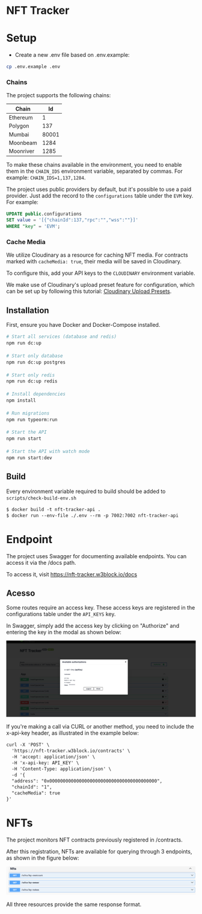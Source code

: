 # NFT Tracker


# Setup

- Create a new .env file based on .env.example:

```bash
cp .env.example .env
```

### Chains

The project supports the following chains:

| Chain     | Id    |
|-----------|-------|
| Ethereum  | 1     |
| Polygon   | 137   |
| Mumbai    | 80001 |
| Moonbeam  | 1284  |
| Moonriver | 1285  |

To make these chains available in the environment, you need to enable them in the `CHAIN_IDS` environment variable, separated by commas. For example: `CHAIN_IDS=1,137,1284`.

The project uses public providers by default, but it's possible to use a paid provider. Just add the record to the `configurations` table under the `EVM` key. For example:

```sql
UPDATE public.configurations
SET value = '[{"chainId":137,"rpc":"","wss":""}]'
WHERE "key" = 'EVM';
```

### Cache Media

We utilize Cloudinary as a resource for caching NFT media. For contracts marked with `cacheMedia: true`, their media will be saved in Cloudinary.

To configure this, add your API keys to the `CLOUDINARY` environment variable.

We make use of Cloudinary's upload preset feature for configuration, which can be set up by following this tutorial: [Cloudinary Upload Presets](https://cloudinary.com/documentation/upload_presets ).


## Installation

First, ensure you have Docker and Docker-Compose installed.


```bash
# Start all services (database and redis)
npm run dc:up

# Start only database
npm run dc:up postgres

# Start only redis
npm run dc:up redis

# Install dependencies
npm install

# Run migrations
npm run typeorm:run

# Start the API
npm run start

# Start the API with watch mode
npm run start:dev
```

## Build
Every environment variable required to build should be added to `scripts/check-build-env.sh`

```console
$ docker build -t nft-tracker-api . 
$ docker run --env-file ./.env --rm -p 7002:7002 nft-tracker-api
```

# Endpoint

The project uses Swagger for documenting available endpoints. You can access it via the /docs path.

To access it, visit https://nft-tracker.w3block.io/docs 

## Acesso

Some routes require an access key. These access keys are registered in the configurations table under the `API_KEYS` key.

In Swagger, simply add the access key by clicking on "Authorize" and entering the key in the modal as shown below:

![Authorize](/docs/images/authorizations.png "Available authorizations")


If you're making a call via CURL or another method, you need to include the x-api-key header, as illustrated in the example below:

```console
curl -X 'POST' \
  'https://nft-tracker.w3block.io/contracts' \
  -H 'accept: application/json' \
  -H 'x-api-key: API_KEY' \
  -H 'Content-Type: application/json' \
  -d '{
  "address": "0x0000000000000000000000000000000000000000",
  "chainId": "1",
  "cacheMedia": true
}'
```


# NFTs

The project monitors NFT contracts previously registered in /contracts.

After this registration, NFTs are available for querying through 3 endpoints, as shown in the figure below:


![NFTs](/docs/images/nfts.png "NFTs endpoints")

All three resources provide the same response format.






